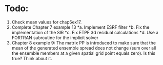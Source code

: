 # Todo:
1. Check mean values for chap5ex17.
2. Complete Chapter 7 example 13
  *a. Implement ESRF filter
  *b. Fix the implementation of the SIR
  *c. Fix ETPF 3d residual calculations
  *d. Use a FORTRAN subroutine for the implicit solver
3. Chapter 8 example 9: The matrix PP is introduced to make sure that the mean of the generated ensemble spread does not change (sum over all the ensemble members at a given spatial grid point equals zero). Is this true? Think about it.
